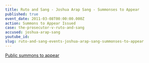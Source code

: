 ```yaml
---
title: Ruto and Sang - Joshua Arap Sang - Summonses to Appear
published: true
event_date: 2011-03-08T00:00:00.000Z
action: Summons to Appear Issued
case: the-prosecutor-v-ruto-and-sang
accused: joshua-arap-sang
youtube_id:
slug: ruto-and-sang-events-joshua-arap-sang-summonses-to-appear
---
```



[Public summons to appear](http://www.icc-cpi.int/iccdocs/doc/doc1037044.pdf)